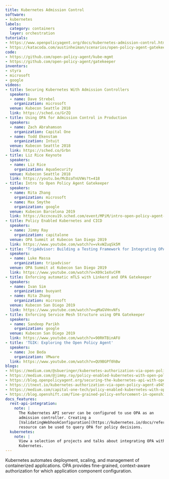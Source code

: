 ```yaml
---
title: Kubernetes Admission Control
software:
- kubernetes
labels:
  category: containers
  layer: orchestration
tutorials:
- https://www.openpolicyagent.org/docs/kubernetes-admission-control.html
- https://katacoda.com/austinheiman/scenarios/open-policy-agent-gatekeeper
code:
- https://github.com/open-policy-agent/kube-mgmt
- https://github.com/open-policy-agent/gatekeeper
inventors:
- styra
- microsoft
- google
videos:
- title: Securing Kubernetes With Admission Controllers
  speakers:
  - name: Dave Strebel
    organization: microsoft
  venue: Kubecon Seattle 2018
  link: https://sched.co/GrZQ
- title: Using OPA for Admission Control in Production
  speakers:
  - name: Zach Abrahamson
    organization: Capital One
  - name: Todd Ekenstam
    organization: Intuit
  venue: Kubecon Seattle 2018
  link: https://sched.co/Grbn
- title: Liz Rice Keynote
  speakers:
  - name: Liz Rice
    organization: AquaSecurity
  venue: Kubecon Seattle 2018
  link: https://youtu.be/McDzaTnUVWs?t=418
- title: Intro to Open Policy Agent Gatekeeper
  speakers:
  - name: Rita Zhang
    organization: microsoft
  - name: Max Smythe
    organization: google
  venue: Kubecon Barcelona 2019
  link: https://kccnceu19.sched.com/event/MPiM/intro-open-policy-agent-rita-zhang-microsoft-max-smythe-google
- title: Policy Enabled Kubernetes and CICD
  speakers:
  - name: Jimmy Ray
    organization: capitalone
  venue: OPA Summit at Kubecon San Diego 2019
  link: https://www.youtube.com/watch?v=vkvWZuqSk5M
- title: 'TripAdvisor: Building a Testing Framework for Integrating OPA into K8s'
  speakers:
  - name: Luke Massa
    organization: tripadvisor
  venue: OPA Summit at Kubecon San Diego 2019
  link: https://www.youtube.com/watch?v=X09c1eXvCFM
- title: Enforcing automatic mTLS with Linkerd and OPA Gatekeeper
  speakers:
  - name: Ivan Sim
    organization: buoyant
  - name: Rita Zhang
    organization: microsoft
  venue: Kubecon San Diego 2019
  link: https://www.youtube.com/watch?v=gMaGVHnvNfs
- title: Enforcing Service Mesh Structure using OPA Gatekeeper
  speakers:
  - name: Sandeep Parikh
    organization: google
  venue: Kubecon San Diego 2019
  link: https://www.youtube.com/watch?v=90RHTBinAFU
- title: 'TGIK: Exploring the Open Policy Agent'
  speakers:
  - name: Joe Beda
    organization: VMware
  link: https://www.youtube.com/watch?v=QU9BGPf0hBw
blogs:
- https://medium.com/@sbueringer/kubernetes-authorization-via-open-policy-agent-a9455d9d5ceb
- https://medium.com/@jimmy.ray/policy-enabled-kubernetes-with-open-policy-agent-3b612b3f0203
- https://blog.openpolicyagent.org/securing-the-kubernetes-api-with-open-policy-agent-ce93af0552c3
- https://itnext.io/kubernetes-authorization-via-open-policy-agent-a9455d9d5ceb
- https://medium.com/capital-one-tech/policy-enabled-kubernetes-with-open-policy-agent-3b612b3f0203
- https://blog.openshift.com/fine-grained-policy-enforcement-in-openshift-with-open-policy-agent/
docs_features:
  rest-api-integration:
    note: |
      The Kubernetes API server can be configured to use OPA as an
      admission controller. Creating a
      [ValidatingWebhookConfiguration](https://kubernetes.io/docs/reference/access-authn-authz/extensible-admission-controllers/#validatingwebhookconfiguration)
      resource can be used to query OPA for policy decisions.
  kubernetes:
    note: |
      View a selection of projects and talks about integrating OPA with
      Kubernetes.
---
```

Kubernetes automates deployment, scaling, and management of containerized applications.  OPA provides fine-grained, context-aware authorization for which application component configuration.
